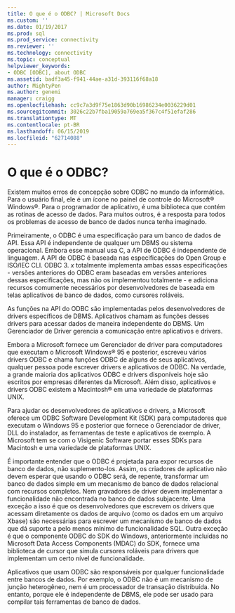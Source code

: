 ```yaml
---
title: O que é o ODBC? | Microsoft Docs
ms.custom: ''
ms.date: 01/19/2017
ms.prod: sql
ms.prod_service: connectivity
ms.reviewer: ''
ms.technology: connectivity
ms.topic: conceptual
helpviewer_keywords:
- ODBC [ODBC], about ODBC
ms.assetid: badf3a45-f941-44ae-a31d-393116f68a18
author: MightyPen
ms.author: genemi
manager: craigg
ms.openlocfilehash: cc9c7a3d9f75e1863d90b16986234e0036229d01
ms.sourcegitcommit: 3026c22b7fba19059a769ea5f367c4f51efaf286
ms.translationtype: MT
ms.contentlocale: pt-BR
ms.lasthandoff: 06/15/2019
ms.locfileid: "62714088"
---
```

# <a name="what-is-odbc"></a>O que é o ODBC?
Existem muitos erros de concepção sobre ODBC no mundo da informática. Para o usuário final, ele é um ícone no painel de controle do Microsoft® Windows®. Para o programador de aplicativo, é uma biblioteca que contém as rotinas de acesso de dados. Para muitos outros, é a resposta para todos os problemas de acesso de banco de dados nunca tenha imaginado.  
  
 Primeiramente, o ODBC é uma especificação para um banco de dados de API. Essa API é independente de qualquer um DBMS ou sistema operacional. Embora esse manual usa C, a API de ODBC é independente de linguagem. A API de ODBC é baseada nas especificações do Open Group e ISO/IEC CLI. ODBC 3. *x* totalmente implementa ambas essas especificações - versões anteriores do ODBC eram baseadas em versões anteriores dessas especificações, mas não os implementou totalmente - e adiciona recursos comumente necessários por desenvolvedores de baseada em telas aplicativos de banco de dados, como cursores roláveis.  
  
 As funções na API do ODBC são implementadas pelos desenvolvedores de drivers específicos de DBMS. Aplicativos chamam as funções desses drivers para acessar dados de maneira independente do DBMS. Um Gerenciador de Driver gerencia a comunicação entre aplicativos e drivers.  
  
 Embora a Microsoft fornece um Gerenciador de driver para computadores que executam o Microsoft Windows® 95 e posterior, escreveu vários drivers ODBC e chama funções ODBC de alguns de seus aplicativos, qualquer pessoa pode escrever drivers e aplicativos de ODBC. Na verdade, a grande maioria dos aplicativos ODBC e drivers disponíveis hoje são escritos por empresas diferentes da Microsoft. Além disso, aplicativos e drivers ODBC existem a Macintosh® em uma variedade de plataformas UNIX.  
  
 Para ajudar os desenvolvedores de aplicativos e drivers, a Microsoft oferece um ODBC Software Development Kit (SDK) para computadores que executam o Windows 95 e posterior que fornece o Gerenciador de driver, DLL do instalador, as ferramentas de teste e aplicativos de exemplo. A Microsoft tem se com o Visigenic Software portar esses SDKs para Macintosh e uma variedade de plataformas UNIX.  
  
 É importante entender que o ODBC é projetada para expor recursos de banco de dados, não suplemento-los. Assim, os criadores de aplicativo não devem esperar que usando o ODBC será, de repente, transformar um banco de dados simple em um mecanismo de banco de dados relacional com recursos completos. Nem gravadores de driver devem implementar a funcionalidade não encontrada no banco de dados subjacente. Uma exceção a isso é que os desenvolvedores que escrevem os drivers que acessam diretamente os dados de arquivo (como os dados em um arquivo Xbase) são necessárias para escrever um mecanismo de banco de dados que dá suporte a pelo menos mínimo de funcionalidade SQL. Outra exceção é que o componente ODBC do SDK do Windows, anteriormente incluídas no Microsoft Data Access Components (MDAC) do SDK, fornece uma biblioteca de cursor que simula cursores roláveis para drivers que implementam um certo nível de funcionalidade.  
  
 Aplicativos que usam ODBC são responsáveis por qualquer funcionalidade entre bancos de dados. Por exemplo, o ODBC não é um mecanismo de junção heterogêneo, nem é um processador de transação distribuída. No entanto, porque ele é independente de DBMS, ele pode ser usado para compilar tais ferramentas de banco de dados.
